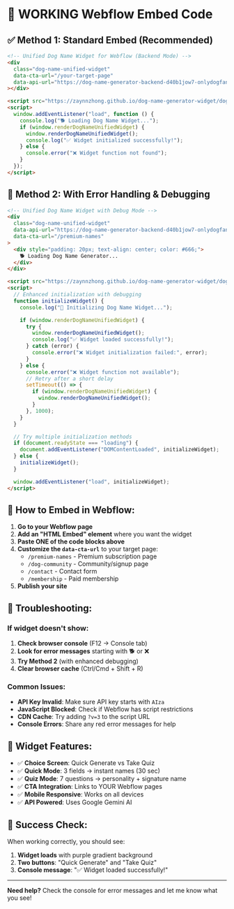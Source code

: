 # 🚀 WORKING Webflow Embed Code

## ✅ Method 1: Standard Embed (Recommended)

```html
<!-- Unified Dog Name Widget for Webflow (Backend Mode) -->
<div
  class="dog-name-unified-widget"
  data-cta-url="/your-target-page"
  data-api-url="https://dog-name-generator-backend-d40b1jow7-onlydogfans-projects.vercel.app"
></div>

<script src="https://zaynnzhong.github.io/dog-name-generator-widget/dog-name-unified-widget.iife.js"></script>
<script>
  window.addEventListener("load", function () {
    console.log("🐕 Loading Dog Name Widget...");
    if (window.renderDogNameUnifiedWidget) {
      window.renderDogNameUnifiedWidget();
      console.log("✅ Widget initialized successfully!");
    } else {
      console.error("❌ Widget function not found");
    }
  });
</script>
```

## 🔧 Method 2: With Error Handling & Debugging

```html
<!-- Unified Dog Name Widget with Debug Mode -->
<div
  class="dog-name-unified-widget"
  data-api-url="https://dog-name-generator-backend-d40b1jow7-onlydogfans-projects.vercel.app"
  data-cta-url="/premium-names"
>
  <div style="padding: 20px; text-align: center; color: #666;">
    🐕 Loading Dog Name Generator...
  </div>
</div>

<script src="https://zaynnzhong.github.io/dog-name-generator-widget/dog-name-unified-widget.iife.js"></script>
<script>
  // Enhanced initialization with debugging
  function initializeWidget() {
    console.log("🚀 Initializing Dog Name Widget...");

    if (window.renderDogNameUnifiedWidget) {
      try {
        window.renderDogNameUnifiedWidget();
        console.log("✅ Widget loaded successfully!");
      } catch (error) {
        console.error("❌ Widget initialization failed:", error);
      }
    } else {
      console.error("❌ Widget function not available");
      // Retry after a short delay
      setTimeout(() => {
        if (window.renderDogNameUnifiedWidget) {
          window.renderDogNameUnifiedWidget();
        }
      }, 1000);
    }
  }

  // Try multiple initialization methods
  if (document.readyState === "loading") {
    document.addEventListener("DOMContentLoaded", initializeWidget);
  } else {
    initializeWidget();
  }

  window.addEventListener("load", initializeWidget);
</script>
```

## 🎯 How to Embed in Webflow:

1. **Go to your Webflow page**
2. **Add an "HTML Embed" element** where you want the widget
3. **Paste ONE of the code blocks above**
4. **Customize the `data-cta-url`** to your target page:
   - `/premium-names` - Premium subscription page
   - `/dog-community` - Community/signup page
   - `/contact` - Contact form
   - `/membership` - Paid membership
5. **Publish your site**

## 🐛 Troubleshooting:

### If widget doesn't show:

1. **Check browser console** (F12 → Console tab)
2. **Look for error messages** starting with 🐕 or ❌
3. **Try Method 2** (with enhanced debugging)
4. **Clear browser cache** (Ctrl/Cmd + Shift + R)

### Common Issues:

- **API Key Invalid**: Make sure API key starts with `AIza`
- **JavaScript Blocked**: Check if Webflow has script restrictions
- **CDN Cache**: Try adding `?v=3` to the script URL
- **Console Errors**: Share any red error messages for help

## 📱 Widget Features:

- ✅ **Choice Screen**: Quick Generate vs Take Quiz
- ✅ **Quick Mode**: 3 fields → instant names (30 sec)
- ✅ **Quiz Mode**: 7 questions → personality + signature name
- ✅ **CTA Integration**: Links to YOUR Webflow pages
- ✅ **Mobile Responsive**: Works on all devices
- ✅ **API Powered**: Uses Google Gemini AI

## 🎉 Success Check:

When working correctly, you should see:

1. **Widget loads** with purple gradient background
2. **Two buttons**: "Quick Generate" and "Take Quiz"
3. **Console message**: "✅ Widget loaded successfully!"

---

**Need help?** Check the console for error messages and let me know what you see!
